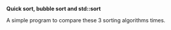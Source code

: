 **Quick sort, bubble sort and std::sort**

A simple program to compare these 3 sorting algorithms times.
